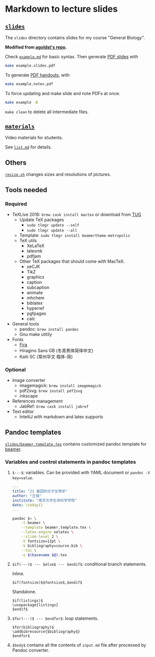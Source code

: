 # Markdown to lecture slides

## [`slides`](slides/)

The `slides` directory contains slides for my course "General Biology".

**Modified from [agoldst's repo](https://github.com/agoldst/tex/tree/master/lecture-slides).**

Check [`example.md`](slides/example.md) for basic syntax. Then generate
[PDF slides](slides/example.slides.pdf) with

```bash
make example.slides.pdf
```

To generate [PDF handouts](slides/example.notes.pdf), with

```bash
make example.notes.pdf
```

To force updating and make slide and note PDFs at once.

```bash
make example -B
```

`make clean` to delete all intermediate files.

## [`materials`](materials/)

Video materials for students.

See [`list.md`](materials/list.md) for details.

## Others

[`resize.sh`](resize.sh) changes sizes and resolutions of pictures.

## Tools needed

### Required

* TeXLive 2016: `brew cask install mactex` or download from
  [TUG](https://tug.org/mactex/mactex-download.html)
    * Update TeX packages
        * `sudo tlmgr update --self`
        * `sudo tlmgr update --all`
    * Template: `sudo tlmgr install beamertheme-metropolis`
    * TeX utils
        * XeLaTeX
        * latexmk
        * pdfjam
    * Other TeX packages that should come with MacTeX.
        * xeCJK
        * TikZ
        * graphicx
        * caption
        * subcaption
        * animate
        * mhchem
        * biblatex
        * hyperref
        * pgfpages
        * calc
* General tools
    * pandoc: `brew install pandoc`
    * Gnu make utitily
* Fonts
    * [Fira](https://github.com/mozilla/Fira)
    * Hiragino Sans GB (冬青黑体简体中文)
    * Kaiti SC (常州华文 楷体-简)

### Optional

* Image converter
    * imagemagick: `brew install imagemagick`
    * pdf2svg: `brew install pdf2svg`
    * inkscape
* References management
    * JabRef: `brew cask install jabref`
* Text editor
    * IntelliJ with markdown and latex supports

## Pandoc templates

[`slides/beamer.template.tex`](slides/beamer.template.tex) contains customized pandoc template for
[beamer](https://en.wikipedia.org/wiki/Beamer_(LaTeX)).

### Variables and control statements in pandoc templates

1. `$---$`: variables. Can be provided with YAML document or `pandoc -V key=value`.

    ```yaml
    ---
    title: "21 基因的分子生物学"
    author: "王强"
    institute: "南京大学生命科学学院"
    date: \today{}
    ...
    ```

    ```bash
    pandoc $< \
		-t beamer \
		--template beamer.template.tex \
		--latex-engine xelatex \
		--slide-level 2 \
		-V fontsize=12pt \
		-V bibliography=course.bib \
		--toc \
		-o $(basename $@).tex
    ```

2. `$if(---)$ --- $else$ --- $endif$`: conditional branch statements.

    Inline.

    ```
    $if(fontsize)$$fontsize$,$endif$
    ```

    Standalone.

    ```
    $if(listings)$
    \usepackage{listings}
    $endif$
    ```

3. `$for(---)$ --- $endfor$`: loop statements.

    ```
    $for(bibliography)$
    \addbibresource{$bibliography$}
    $endfor$
    ```

4. `$body$` contains all the contents of `input.md` file after processed by Pandoc converter.
